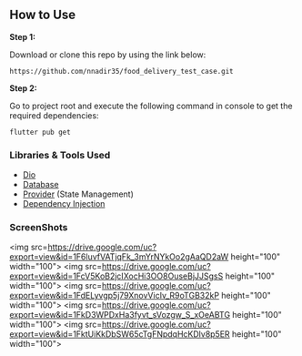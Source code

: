 ## How to Use 

**Step 1:**

Download or clone this repo by using the link below:

```
https://github.com/nnadir35/food_delivery_test_case.git
```

**Step 2:**

Go to project root and execute the following command in console to get the required dependencies: 

```
flutter pub get 
```

### Libraries & Tools Used

* [Dio](https://github.com/flutterchina/dio)
* [Database](https://pub.dev/packages/shared_preferences)
* [Provider](https://pub.dev/packages/stacked) (State Management)
* [Dependency Injection](https://github.com/fluttercommunity/get_it)

### ScreenShots
<img src=https://drive.google.com/uc?export=view&id=1F6luvfVATjqFk_3mYrNYkOo2gAaQD2aW height="100" width="100">
<img src=https://drive.google.com/uc?export=view&id=1FcV5KoB2jcIXocHi3OO8OuseBjJJSgsS height="100" width="100">
<img src=https://drive.google.com/uc?export=view&id=1FdELyvgp5j79XnovVicIv_R9oTGB32kP height="100" width="100">
<img src=https://drive.google.com/uc?export=view&id=1FkD3WPDxHa3fyvt_sVozgw_S_xOeABTG height="100" width="100">
<img src=https://drive.google.com/uc?export=view&id=1FktUiKkDbSW65cTgFNpdqHcKDlv8p5ER height="100" width="100">